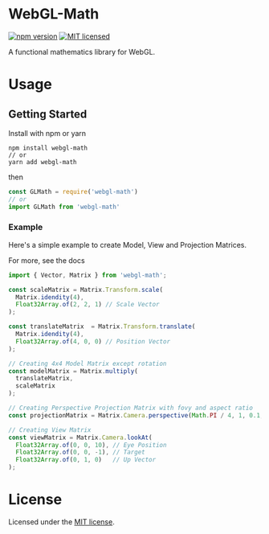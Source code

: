 # WebGL-Math
[![npm version](https://img.shields.io/npm/v/webgl-math.svg?style=flat)](https://www.npmjs.com/package/webgl-math)
[![MIT licensed](https://img.shields.io/badge/license-MIT-blue.svg?style=flat)](LICENSE)

A functional mathematics library for WebGL. 

# Usage

## Getting Started
Install with npm or yarn
```
npm install webgl-math
// or
yarn add webgl-math
```
 then

```js
const GLMath = require('webgl-math')
// or
import GLMath from 'webgl-math'
```

### Example
Here's a simple example to create Model, View and Projection Matrices.

For more, see the docs
```js
import { Vector, Matrix } from 'webgl-math';

const scaleMatrix = Matrix.Transform.scale(
  Matrix.idendity(4), 
  Float32Array.of(2, 2, 1) // Scale Vector
);

const translateMatrix  = Matrix.Transform.translate(
  Matrix.idendity(4),
  Float32Array.of(4, 0, 0) // Position Vector
);

// Creating 4x4 Model Matrix except rotation
const modelMatrix = Matrix.multiply(
  translateMatrix,
  scaleMatrix
);

// Creating Perspective Projection Matrix with fovy and aspect ratio
const projectionMatrix = Matrix.Camera.perspective(Math.PI / 4, 1, 0.1, 100);

// Creating View Matrix
const viewMatrix = Matrix.Camera.lookAt(
  Float32Array.of(0, 0, 10), // Eye Position
  Float32Array.of(0, 0, -1), // Target
  Float32Array.of(0, 1, 0)   // Up Vector
);
```

# License
Licensed under the [MIT license](LICENSE).
